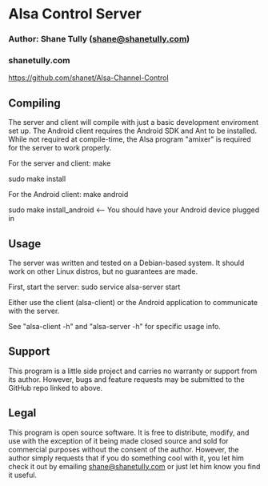 # Alsa Control Server
### Author: Shane Tully (shane@shanetully.com)
### shanetully.com

https://github.com/shanet/Alsa-Channel-Control


## Compiling
The server and client will compile with just a basic development enviroment set up.
The Android client requires the Android SDK and Ant to be installed.
While not required at compile-time, the Alsa program "amixer" is required for the server to
work properly.

For the server and client:
make

sudo make install

For the Android client:
make android

sudo make install_android  <-- You should have your Android device plugged in


## Usage
The server was written and tested on a Debian-based system. It should work on other Linux distros,
but no guarantees are made.

First, start the server:
sudo service alsa-server start

Either use the client (alsa-client) or the Android application to communicate with the server.

See "alsa-client -h" and "alsa-server -h" for specific usage info.


## Support
This program is a little side project and carries no warranty or support
from its author. However, bugs and feature requests may be submitted to the GitHub repo
linked to above.


## Legal
This program is open source software. It is free to distribute, modify, and use
with the exception of it being made closed source and sold for commercial purposes
without the consent of the author. However, the author simply requests that if you 
do something cool with it, you let him check it out by emailing shane@shanetully.com 
or just let him know you find it useful.
